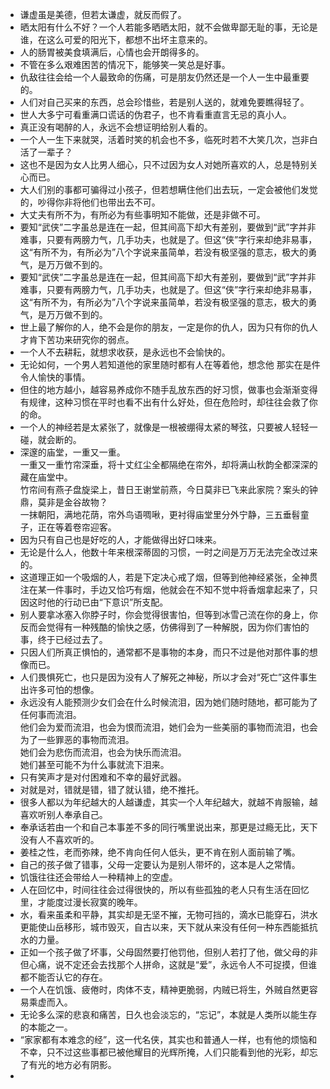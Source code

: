- 谦虚虽是美德，但若太谦虚，就反而假了。
- 晒太阳有什么不好？一个人若能多晒晒太阳，就不会做卑鄙无耻的事，无论是谁，在这么可爱的阳光下，都想不出坏主意来的。
- 人的肠胃被美食填满后，心情也会开朗得多的。
- 不管在多么艰难困苦的情况下，能够笑一笑总是好事。
- 仇敌往往会给一个人最致命的伤痛，可是朋友仍然还是一个人一生中最重要的。 
- 人们对自己买来的东西，总会珍惜些，若是别人送的，就难免要瞧得轻了。
-  世人大多宁可看重满口谎话的伪君子，也不肯看重直言无忌的真小人。
-  真正没有喝醉的人，永远不会想证明给别人看的。
- 一个人一生下来就哭，活着时笑的机会也不多，临死时若不大笑几次，岂非白活了一辈子？
- 这也不是因为女人比男人细心，只不过因为女人对她所喜欢的人，总是特别关心而已。
- 大人们别的事都可骗得过小孩子，但若想瞒住他们出去玩，一定会被他们发觉的，吵得你非将他们也带出去不可。
- 大丈夫有所不为，有所必为有些事明知不能做，还是非做不可。
- 要知“武侠”二字虽总是连在一起，但其间高下却大有差别，要做到“武”字并非难事，只要有两膀力气，几手功夫，也就是了。但这“侠”字行来却绝非易事，这“有所不为，有所必为”八个字说来虽简单，若没有极坚强的意志，极大的勇气，是万万做不到的。
- 要知“武侠”二字虽总是连在一起，但其间高下却大有差别，要做到“武”字并非难事，只要有两膀力气，几手功夫，也就是了。但这“侠”字行来却绝非易事，这“有所不为，有所必为”八个字说来虽简单，若没有极坚强的意志，极大的勇气，是万万做不到的。
- 世上最了解你的人，绝不会是你的朋友，一定是你的仇人，因为只有你的仇人才肯下苦功来研究你的弱点。
- 一个人不去耕耘，就想求收获，是永远也不会愉快的。
- 无论如何，一个男人若知道他的家里随时都有人在等着他，想念他 那实在是件令人愉快的事情。
- 但住的地方越小，越容易养成你不随手乱放东西的好习惯，做事也会渐渐变得有规律，这种习惯在平时也看不出有什么好处，但在危险时，却往往会救了你的命。
- 一个人的神经若是太紧张了，就像是一根被绷得太紧的琴弦，只要被人轻轻一碰，就会断的。
- 深邃的庙堂，一重又一重。<br>一重又一重竹帘深垂，将十丈红尘全都隔绝在帘外，却将满山秋韵全都深深的藏在庙堂中。<br>竹帘间有燕子盘旋梁上，昔日王谢堂前燕，今日莫非已飞来此家院？案头的钟鼎，莫非是金谷故物？<br>一抹朝阳，满地花荫，帘外鸟语啁啾，更衬得庙堂里分外宁静，三五垂髫童子，正在等着卷帘迎客。
- 因为只有自己也是好吃的人，才能做得出好口味来。
- 无论是什么人，他数十年来根深蒂固的习惯，一时之间是万万无法完全改过来的。
- 这道理正如一个吸烟的人，若是下定决心戒了烟，但等到他神经紧张，全神贯注在某一件事时，手边又恰巧有烟，他就会在不知不觉中将香烟拿起来了，只因这时他的行动已由“下意识”所支配。
- 别人要拿冰塞入你脖子时，你会觉得很害怕，但等到冰雪己流在你的身上，你反而会觉得有一种残酷的愉快之感，仿佛得到了一种解脱，因为你们害怕的事，终于已经过去了。
- 只因人们所真正惧怕的，通常都不是事物的本身，而只不过是他对那件事的想像而已。
- 人们畏惧死亡，也只是因为没有人了解死之神秘，所以才会对“死亡”这件事生出许多可怕的想像。
- 永远没有人能预测少女们会在什么时候流泪，因为她们随时随地，都可能为了任何事而流泪。<br>他们会为爱而流泪，也会为恨而流泪，她们会为一些美丽的事物而流泪，也会为了一些罪恶的事物而流泪。<br>她们会为悲伤而流泪，也会为快乐而流泪。<br>她们甚至可能不为什么事就流下泪来。
- 只有笑声才是对付困难和不幸的最好武器。
- 对就是对，错就是错，错了就认错，绝不推托。
- 很多人都以为年纪越大的人越谦虚，其实一个人年纪越大，就越不肯服输，越喜欢听别人奉承自己。
- 奉承话若由一个和自己本事差不多的同行嘴里说出来，那更是过瘾无比，天下没有人不喜欢听的。
- 姜桂之性，老而弥辣，绝不肯向任何人低头，更不肯在别人面前输了嘴。
- 自己的孩子做了错事，父母一定要认为是别人带坏的，这本是人之常情。
- 饥饿往往还会带给人一种精神上的空虚。
- 人在回忆中，时间往往会过得很快的，所以有些孤独的老人只有生活在回忆里，才能度过漫长寂寞的晚年。
- 水，看来虽柔和平静，其实却是无坚不摧，无物可挡的，滴水已能穿石，洪水更能使山岳移形，城市毁灭，自古以来，天下就从来没有任何一种东西能抵抗水的力量。
- 正如一个孩子做了坏事，父母固然要打他罚他，但别人若打了他，做父母的非但心痛，说不定还会去找那个人拼命，这就是“爱”，永远令人不可捉摸，但谁都不能否认它的存在。
- 一个人在饥饿、疲倦时，肉体不支，精神更脆弱，内贼已将生，外贼自然更容易乘虚而入。
- 无论多么深的悲哀和痛苦，日久也会淡忘的，“忘记”，本就是人类所以能生存的本能之一。
- “家家都有本难念的经”，这一代名侠，其实也和普通人一样，也有他的烦恼和不幸，只不过这些事都已被他耀目的光辉所掩，人们只能看到他的光彩，却忘了有光的地方必有阴影。
- 